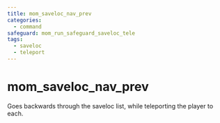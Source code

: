 ```yaml
---
title: mom_saveloc_nav_prev
categories:
  - command
safeguard: mom_run_safeguard_saveloc_tele
tags:
  - saveloc
  - teleport
---
```


# mom_saveloc_nav_prev

Goes backwards through the saveloc list, while teleporting the player to each.
